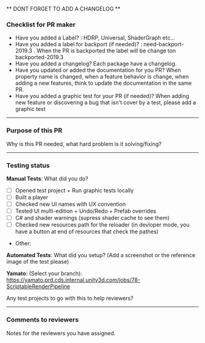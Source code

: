 ** DONT FORGET TO ADD A CHANGELOG **

### Checklist for PR maker
- Have you added a Label? : HDRP, Universal, ShaderGraph etc...
- Have you added a label for backport (if needed)? : need-backport-2019.3  .  When the PR is backported the label will be change ton backported-2019.3
- Have you added a changelog? Each package have a changelog.
- Have you updated or added the documentation for you PR? When property name is changed, when a feature behavior is change, when adding a new features, think to update the documentation in the same PR.
- Have you added a graphic test for your PR (if needed)? When adding new feature or discovering a bug that isn't cover by a test, please add a graphic test

---
### Purpose of this PR
Why is this PR needed, what hard problem is it solving/fixing?

---
### Testing status

**Manual Tests**: What did you do?
- [ ] Opened test project + Run graphic tests locally
- [ ] Built a player
- [ ] Checked new UI names with UX convention
- [ ] Tested UI multi-edition + Undo/Redo + Prefab overrides
- [ ] C# and shader warnings (supress shader cache to see them)
- [ ] Checked new resources path for the reloader (in devloper mode, you have a button at end of resources that check the pathes)
- Other: 

**Automated Tests**: What did you setup? (Add a screenshot or the reference image of the test please)

**Yamato**: (Select your branch):
https://yamato.prd.cds.internal.unity3d.com/jobs/78-ScriptableRenderPipeline

Any test projects to go with this to help reviewers?

---
### Comments to reviewers
Notes for the reviewers you have assigned.
